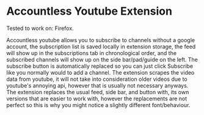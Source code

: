 # Accountless Youtube Extension
Tested to work on: Firefox.

Accountless youtube allows you to subscribe to channels without a 
google account, the subscription list is saved locally in extension storage, 
the feed will show up in the subscriptions tab in chronological order, 
and the subscribed channels will show up on the side bar/pad/guide on the left.
The subscribe button is automatically replaced so you can
just click Subscribe like you normally would to add a channel.
The extension scrapes the video data from youtube, it will
not take into consideration older videos due to youtube's annoying api, 
however that is usually not necessary anyways.
The extension replaces the usual feed, side bar, and button with, 
its own versions that are easier to work with, however the replacements
are not perfect so this is why you might notice a slightly different font/behaviour.
